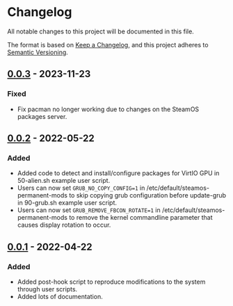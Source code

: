 # Changelog

All notable changes to this project will be documented in this file.

The format is based on [Keep a Changelog](https://keepachangelog.com/en/1.0.0/),
and this project adheres to [Semantic Versioning](https://semver.org/spec/v2.0.0.html).

## [0.0.3] - 2023-11-23

### Fixed

- Fix pacman no longer working due to changes on the SteamOS packages server.

## [0.0.2] - 2022-05-22

### Added

- Added code to detect and install/configure packages for VirtIO GPU in
  50-alien.sh example user script.
- Users can now set `GRUB_NO_COPY_CONFIG=1` in
  /etc/default/steamos-permanent-mods to skip copying grub configuration before
  update-grub in 90-grub.sh example user script.
- Users can now set `GRUB_REMOVE_FBCON_ROTATE=1` in
  /etc/default/steamos-permanent-mods to remove the kernel commandline parameter
  that causes display rotation to occur.

## [0.0.1] - 2022-04-22

### Added

- Added post-hook script to reproduce modifications to the system through user scripts.
- Added lots of documentation.

[0.0.3]: https://github.com/icedream/steamos-permanent-mods/releases/tag/v0.0.3
[0.0.2]: https://github.com/icedream/steamos-permanent-mods/releases/tag/v0.0.2
[0.0.1]: https://github.com/icedream/steamos-permanent-mods/releases/tag/v0.0.1
